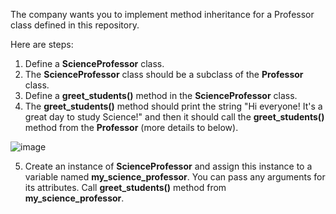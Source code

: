 The company wants you to implement method inheritance for a Professor class defined in this repository.

Here are steps:
1. Define a **ScienceProfessor** class.
2. The **ScienceProfessor** class should be a subclass of the **Professor** class. 
3. Define a **greet_students()** method in the **ScienceProfessor** class.
4. The **greet_students()** method should print the string "Hi everyone! It's a great day to study Science!" and then it should call the **greet_students()** method from the **Professor** (more details to below).
   
![image](https://github.com/ism-courses/OOP-Mini-Project-9/assets/152141243/c6486901-5fd8-4657-88f7-12f27b5f4ec6)

5. Create an instance of **ScienceProfessor** and assign this instance to a variable named **my_science_professor**. You can pass any arguments for its attributes.
Call **greet_students()** method from **my_science_professor**.
